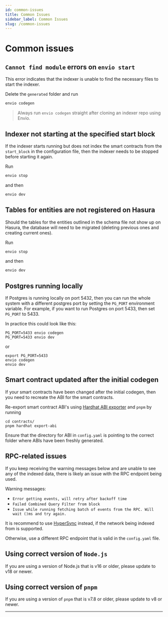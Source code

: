 ```yaml
---
id: common-issues
title: Common Issues
sidebar_label: Common Issues
slug: /common-issues
---
```


# Common issues

## `Cannot find module` errors on `envio start`

This error indicates that the indexer is unable to find the necessary files to start the indexer.

Delete the `generated` folder and run

```bash
envio codegen
```

> Always run `envio codegen` straight after cloning an indexer repo using Envio.

## Indexer not starting at the specified start block

If the indexer starts running but does not index the smart contracts from the `start_block` in the configuration file, then the indexer needs to be stopped before starting it again.

Run

```bash
envio stop
```

and then

```bash
envio dev
```

## Tables for entities are not registered on Hasura

Should the tables for the entities outlined in the schema file not show up on Hasura, the database will need to be migrated (deleting previous ones and creating current ones).

Run

```bash
envio stop
```

and then

```bash
envio dev
```

## Postgres running locally

If Postgres is running locally on port 5432, then you can run the whole system with a different postgres port by setting the `PG_PORT` environment variable. For example, if you want to run Postgres on port 5433, then set `PG_PORT` to 5433.

In practice this could look like this:

```
PG_PORT=5433 envio codegen
PG_PORT=5433 envio dev
```

or

```
export PG_PORT=5433
envio codegen
envio dev
```

## Smart contract updated after the initial codegen

If your smart contracts have been changed after the initial codegen, then you need to recreate the ABI for the smart contracts.

Re-export smart contract ABI's using [Hardhat ABI exporter](https://www.npmjs.com/package/hardhat-abi-exporter) and `pnpm` by running

```
cd contracts/
pnpm hardhat export-abi
```

Ensure that the directory for ABI in `config.yaml` is pointing to the correct folder where ABIs have been freshly generated.

## RPC-related issues

If you keep receiving the warning messages below and are unable to see any of the indexed data, there is likely an issue with the RPC endpoint being used.

Warning messages:

- `Error getting events, will retry after backoff time`
- `Failed Combined Query Filter from block`
- `Issue while running fetching batch of events from the RPC. Will wait ()ms and try again.`

It is recommend to use [HyperSync](./hypersync.md) instead, if the network being indexed from is supported.

Otherwise, use a different RPC endpoint that is valid in the `config.yaml` file.

## Using correct version of `Node.js`

If you are using a version of Node.js that is v16 or older, please update to v18 or newer.

## Using correct version of `pnpm`

If you are using a version of `pnpm` that is v7.8 or older, please update to v8 or newer.

---
